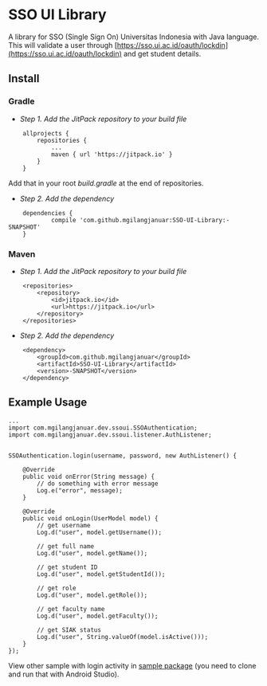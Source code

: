 SSO UI Library
==============

A library for SSO (Single Sign On) Universitas Indonesia with Java language. This will validate a user through [https://sso.ui.ac.id/oauth/lockdin](https://sso.ui.ac.id/oauth/lockdin) and get student details.

## Install

### Gradle
 - *Step 1. Add the JitPack repository to your build file*
```
	allprojects {
		repositories {
			...
			maven { url 'https://jitpack.io' }
		}
	}
```
Add that in your root _build.gradle_ at the end of repositories.
 - *Step 2. Add the dependency*
```
	dependencies {
	        compile 'com.github.mgilangjanuar:SSO-UI-Library:-SNAPSHOT'
	}
```

### Maven
 - *Step 1. Add the JitPack repository to your build file*
```
	<repositories>
		<repository>
		    <id>jitpack.io</id>
		    <url>https://jitpack.io</url>
		</repository>
	</repositories>
```
 - *Step 2. Add the dependency*
```
	<dependency>
	    <groupId>com.github.mgilangjanuar</groupId>
	    <artifactId>SSO-UI-Library</artifactId>
	    <version>-SNAPSHOT</version>
	</dependency>
```

## Example Usage

```
...
import com.mgilangjanuar.dev.ssoui.SSOAuthentication;
import com.mgilangjanuar.dev.ssoui.listener.AuthListener;


SSOAuthentication.login(username, password, new AuthListener() {

    @Override
    public void onError(String message) {
        // do something with error message
        Log.e("error", message);
    }

    @Override
    public void onLogin(UserModel model) {
        // get username
        Log.d("user", model.getUsername());

        // get full name
        Log.d("user", model.getName());

        // get student ID
        Log.d("user", model.getStudentId());

        // get role
        Log.d("user", model.getRole());

        // get faculty name
        Log.d("user", model.getFaculty());

        // get SIAK status
        Log.d("user", String.valueOf(model.isActive()));
    }
});
```

View other sample with login activity in [sample package](https://github.com/mgilangjanuar/SSO-UI-Library/tree/master/sample) (you need to clone and run that with Android Studio).
